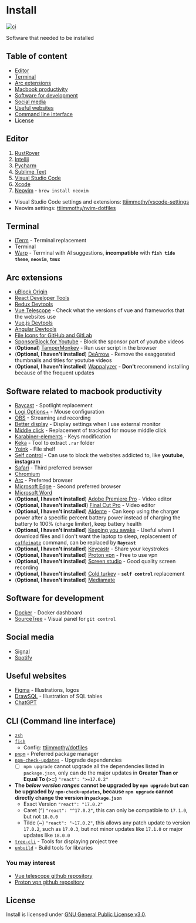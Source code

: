 # Install
[![ci](https://github.com/ttiimmothy/install/actions/workflows/ci.yml/badge.svg)](https://github.com/ttiimmothy/Install/actions/workflows/ci.yml)

Software that needed to be installed

## Table of content

- [Editor](#editor)
- [Terminal](#terminal)
- [Arc extensions](#arc-extensions)
- [Macbook productivity](#software-related-to-macbook-productivity)
- [Software for development](#software-for-development)
- [Social media](#social-media)
- [Useful websites](#useful-websites)
- [Command line interface](#cli-command-line-interface)
- [License](#license)

## Editor

1. [RustRover](https://www.jetbrains.com/rust/nextversion/)
1. [Intellij](https://www.jetbrains.com/idea/download/?section=mac)
1. [Pycharm](https://www.jetbrains.com/pycharm/download/?section=mac)
1. [Sublime Text](https://www.sublimetext.com/)
1. [Visual Studio Code](https://code.visualstudio.com/)
1. [Xcode](https://developer.apple.com/download/all/?q=Xcode)
1. [Neovim](https://github.com/neovim/neovim) - `brew install neovim`

- Visual Studio Code settings and extensions: [ttiimmothy/vscode-settings](https://github.com/ttiimmothy/vscode-settings)
- Neovim settings: [ttiimmothy/nvim-dotfiles](https://github.com/ttiimmothy/dotfiles/tree/main/.config/nvim)

## Terminal

- [iTerm](https://iterm2.com/) - Terminal replacement
- Terminal
- [Warp](https://www.warp.dev/) - Terminal with AI suggestions, **incompatible** with **`fish tide theme`**, **`neovim`**, **`tmux`**

## Arc extensions

<!-- - [AdGuard AdBlocker](https://microsoftedge.microsoft.com/addons/detail/adguard-adblocker/pdffkfellgipmhklpdmokmckkkfcopbh) -->
- [uBlock Origin](https://chromewebstore.google.com/detail/ublock-origin/cjpalhdlnbpafiamejdnhcphjbkeiagm)
- [React Developer Tools](https://chromewebstore.google.com/detail/react-developer-tools/fmkadmapgofadopljbjfkapdkoienihi)
- [Redux Devtools](https://chromewebstore.google.com/detail/redux-devtools/lmhkpmbekcpmknklioeibfkpmmfibljd)
- [Vue Telescope](https://chromewebstore.google.com/detail/vue-telescope/neaebjphlfplgdhedjdhcnpjkndddbpd) - Check what the versions of vue and frameworks that the websites use
- [Vue.js Devtools](https://chromewebstore.google.com/detail/vuejs-devtools/nhdogjmejiglipccpnnnanhbledajbpd)
- [Angular Devtools](https://chromewebstore.google.com/detail/angular-devtools/ienfalfjdbdpebioblfackkekamfmbnh)
- [File Icons for GitHub and GitLab](https://chrome.google.com/webstore/detail/file-icons-for-github-and/ficfmibkjjnpogdcfhfokmihanoldbfe)
- [SponsorBlock for Youtube](https://chromewebstore.google.com/detail/sponsorblock-for-youtube/mnjggcdmjocbbbhaepdhchncahnbgone) - Block the sponsor part of youtube videos
- (**Optional**) [TamperMonkey](https://chromewebstore.google.com/detail/tampermonkey/dhdgffkkebhmkfjojejmpbldmpobfkfo?hl=en-US&utm_source=ext_sidebar) - Run user script in the browser
- (**Optional, I haven't installed**) [DeArrow](https://chromewebstore.google.com/detail/dearrow-better-titles-and/enamippconapkdmgfgjchkhakpfinmaj) - Remove the exaggerated thumbnails and titles for youtube videos
- (**Optional, I haven't installed**) [Wappalyzer](https://chromewebstore.google.com/detail/wappalyzer-technology-pro/gppongmhjkpfnbhagpmjfkannfbllamg) - **Don't** recommend installing because of the frequent updates

<!-- ## Safari extensions

- [AdGuard for Safari](https://adguard.com/en/adguard-safari/overview.html)
- [Wappalyzer](https://www.wappalyzer.com/apps/) -->

## Software related to macbook productivity

- [Raycast](https://raycast.com/) - Spotlight replacement
- [Logi Options+](https://www.logitech.com/en-us/software/options.html) - Mouse configuration
- [OBS](https://obsproject.com/) - Streaming and recording
- [Better display](https://github.com/waydabber/BetterDisplay) - Display settings when I use external monitor
- [Middle click](https://github.com/artginzburg/MiddleClick-Sonoma) - Replacement of trackpad for mouse middle click
- [Karabiner-elements](https://karabiner-elements.pqrs.org/) - Keys modification
- [Keka](https://www.keka.io/en/) - Tool to extract `.rar` folder
- [Yoink](https://eternalstorms.at/yoink/mac/) - File shelf
- [Self control](https://selfcontrolapp.com/) - Can use to block the websites addicted to, like **youtube**, **instagram**
- [Safari](https://www.apple.com/ca/safari/) - Third preferred browser
- [Chromium](https://dev.to/pixelrena/installing-chromium-on-mac-apple-m2-pro-tutorial-4i4i)
- [Arc](https://arc.net/) - Preferred browser
- [Microsoft Edge](https://www.microsoft.com/en-us/edge?ep=198&form=MA13L7&es=40) - Second preferred browser
- [Microsoft Word](https://www.microsoft.com/en-us/microsoft-365/download-office)
- (**Optional, I haven't installed**) [Adobe Premiere Pro](https://www.adobe.com/ca/products/premiere.html) - Video editor
- (**Optional, I haven't installedl**) [Final Cut Pro](https://www.apple.com/ca/final-cut-pro/) - Video editor
- (**Optional, I haven't installed**) [Aldente](https://apphousekitchen.com/pricing/?utm_campaign=bogsponsoring&utm_medium=youtube-description&utm_source=youtube) - Can keep using the charger power after a specific percent battery power instead of charging the battery to 100% (charge limiter), keep battery health
- (**Optional, I haven't installed**) [Keeping you awake](https://keepingyouawake.app/) - Useful when I download files and I don't want the laptop to sleep, replacement of [`caffeinate`](https://james.brooks.page/blog/macos-caffeinate-command) command, can be replaced by **`Raycast`**
- (**Optional, I haven't installed**) [Keycastr](https://github.com/keycastr/keycastr) - Share your keystrokes
- (**Optional, I haven't installed**) [Proton vpn](https://protonvpn.com/l/vpn-home?url_id=282&utm_campaign=ww-all-2c-vpn-gro_aff-g_acq-partners_program&utm_source=aid-tune-6779&utm_medium=link&utm_term=vpn_home_landing&utm_content=26&phfp=false) - Free to use vpn
- (**Optional, I haven't installed**) [Screen studio](https://www.screen.studio/?aff=RNK9p) - Good quality screen recording
- (**Optional, I haven't installed**) [Cold turkey](https://getcoldturkey.com/) - **`self control`** replacement
- (**Optional, I haven't installed**) [Mediamate](https://github.com/Wouter01/MediaMate-Releases/releases)

## Software for development

- [Docker](https://docs.docker.com/desktop/install/mac-install/) - Docker dashboard
- [SourceTree](https://www.sourcetreeapp.com/) - Visual panel for `git control`

## Social media

- [Signal](https://signal.org/download/)
- [Spotify](https://www.spotify.com/us/download/mac/)

## Useful websites

- [Figma](https://www.figma.com/) - Illustrations, logos
- [DrawSQL](https://drawsql.app/diagrams) - Illustration of SQL tables
- [ChatGPT](https://chat.openai.com/)

## CLI (Command line interface)

- [`zsh`](https://zsh.org/)
- [`fish`](https://fishshell.com/)
  - Config: [ttiimmothy/dotfiles](https://github.com/ttiimmothy/dotfiles)
- [`pnpm`](https://pnpm.io/) - Preferred package manager
- [`npm-check-updates`](https://github.com/raineorshine/npm-check-updates) - Upgrade dependencies
  - [ ] `npm upgrade` cannot upgrade all the dependencies listed in `package.json`, only can do the major updates in **Greater Than or Equal To (>=)** `"react": ">=17.0.2"`
- **The *below version ranges* cannot be upgraded by `npm upgrade` but can be upgraded by `npm-check-updates`, because `npm upgrade` cannot directly change the version in `package.json`**
  - Exact Version
  `"react": "17.0.2"`
  - Caret (^)
  `"react": "^17.0.2"`, this can only be compatible to `17.1.0`, but not `18.0.0`
  - Tilde (~)
  `"react": "~17.0.2"`, this allows any patch update to version `17.0.2`, such as `17.0.3`, but not minor updates like `17.1.0` or major updates like `18.0.0`
- [`tree-cli`](https://github.com/MrRaindrop/tree-cli) - Tools for displaying project tree
- [`unbuild`](https://github.com/unjs/unbuild) - Build tools for libraries

### You may interest

- [Vue telescope github repository](https://github.com/nuxtlabs/vue-telescope-analyzer)
- [Proton vpn github repository](https://github.com/ProtonVPN/ios-mac-app)

## License

Install is licensed under [GNU General Public License v3.0](LICENSE).